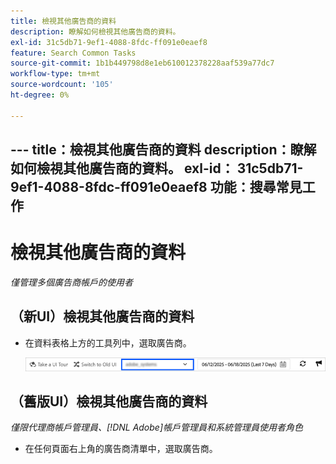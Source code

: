 ```yaml
---
title: 檢視其他廣告商的資料
description: 瞭解如何檢視其他廣告商的資料。
exl-id: 31c5db71-9ef1-4088-8fdc-ff091e0eaef8
feature: Search Common Tasks
source-git-commit: 1b1b449798d8e1eb610012378228aaf539a77dc7
workflow-type: tm+mt
source-wordcount: '105'
ht-degree: 0%

---
```


&#x200B;---
title：檢視其他廣告商的資料
description：瞭解如何檢視其他廣告商的資料。
exl-id： 31c5db71-9ef1-4088-8fdc-ff091e0eaef8
功能：搜尋常見工作
---
# 檢視其他廣告商的資料

*僅管理多個廣告商帳戶的使用者*

## （新UI）檢視其他廣告商的資料

* 在資料表格上方的工具列中，選取廣告商。

  ![工具列中的廣告商選擇器](/help/search-social-commerce/assets/advertiser-selector.png "工具列中的廣告商選擇器")

## （舊版UI）檢視其他廣告商的資料

*僅限代理商帳戶管理員、[!DNL Adobe]帳戶管理員和系統管理員使用者角色*

* 在任何頁面右上角的廣告商清單中，選取廣告商。
